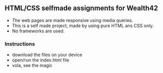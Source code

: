 ## HTML/CSS selfmade assignments for Wealth42
* The web pages are made responsive using media queries.
* This is a self made project, made by using pure HTML ans CSS only.
* No frameworks are used.


### Instructions 
* download the files on your device
* open/run the index.html file 
* vola, see the magic
